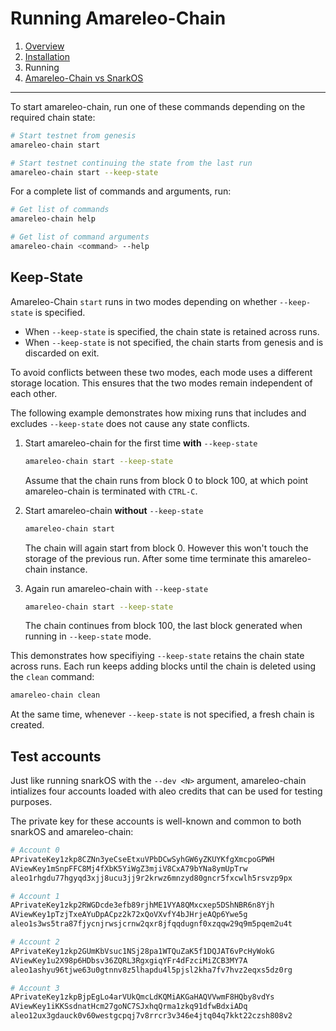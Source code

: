 # Running Amareleo-Chain

1. [Overview](./00_introduction.md)
1. [Installation](./01_intallation.md)
1. Running
1. [Amareleo-Chain vs SnarkOS](./03_differences.md)

---


To start amareleo-chain, run one of these commands depending on the required chain state:

```BASH
# Start testnet from genesis
amareleo-chain start
```

```BASH
# Start testnet continuing the state from the last run
amareleo-chain start --keep-state
```
For a complete list of commands and arguments, run:

```BASH
# Get list of commands
amareleo-chain help

# Get list of command arguments
amareleo-chain <command> --help
```


## Keep-State

Amareleo-Chain `start` runs in two modes depending on whether `--keep-state` is specified. 

* When `--keep-state` is specified, the chain state is retained across runs.
* When `--keep-state` is not specified, the chain starts from genesis and is discarded on exit.

To avoid conflicts between these two modes, each mode uses a different storage location. This ensures that the two modes remain independent of each other.

The following example demonstrates how mixing runs that includes and excludes `--keep-state` does not cause any state conflicts.

1. Start amareleo-chain for the first time __with__ `--keep-state`

    ```BASH
    amareleo-chain start --keep-state
    ```

    Assume that the chain runs from block 0 to block 100, at which point amareleo-chain is terminated with `CTRL-C`.

1. Start amareleo-chain __without__ `--keep-state`

    ```BASH
    amareleo-chain start
    ```
    
    The chain will again start from block 0. However this won't touch the storage of the previous run. After some time terminate this amareleo-chain instance.

1. Again run amareleo-chain with `--keep-state`

    ```BASH
    amareleo-chain start --keep-state
    ```

    The chain continues from block 100, the last block generated when running in  `--keep-state` mode.


This demonstrates how specifiying `--keep-state` retains the chain state across runs. Each run keeps adding blocks until the chain is deleted using the `clean` command:

```BASH
amareleo-chain clean
```

At the same time, whenever `--keep-state` is not specified, a fresh chain is created.


## Test accounts

Just like running snarkOS with the `--dev <N>` argument, amareleo-chain intializes four accounts loaded with aleo credits that can be used for testing purposes.

The private key for these accounts is well-known and common to both snarkOS and amareleo-chain:

```BASH
# Account 0
APrivateKey1zkp8CZNn3yeCseEtxuVPbDCwSyhGW6yZKUYKfgXmcpoGPWH
AViewKey1mSnpFFC8Mj4fXbK5YiWgZ3mjiV8CxA79bYNa8ymUpTrw
aleo1rhgdu77hgyqd3xjj8ucu3jj9r2krwz6mnzyd80gncr5fxcwlh5rsvzp9px

# Account 1
APrivateKey1zkp2RWGDcde3efb89rjhME1VYA8QMxcxep5DShNBR6n8Yjh
AViewKey1pTzjTxeAYuDpACpz2k72xQoVXvfY4bJHrjeAQp6Ywe5g
aleo1s3ws5tra87fjycnjrwsjcrnw2qxr8jfqqdugnf0xzqqw29q9m5pqem2u4t

# Account 2
APrivateKey1zkp2GUmKbVsuc1NSj28pa1WTQuZaK5f1DQJAT6vPcHyWokG
AViewKey1u2X98p6HDbsv36ZQRL3RgxgiqYFr4dFzciMiZCB3MY7A
aleo1ashyu96tjwe63u0gtnnv8z5lhapdu4l5pjsl2kha7fv7hvz2eqxs5dz0rg

# Account 3
APrivateKey1zkpBjpEgLo4arVUkQmcLdKQMiAKGaHAQVVwmF8HQby8vdYs
AViewKey1iKKSsdnatHcm27goNC7SJxhqQrma1zkq91dfwBdxiADq
aleo12ux3gdauck0v60westgcpqj7v8rrcr3v346e4jtq04q7kkt22czsh808v2
```

